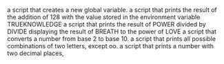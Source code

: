  a script that creates a new global variable.
a script that prints the result of the addition of 128 with the value stored in the environment variable TRUEKNOWLEDGE
a script that prints the result of POWER divided by DIVIDE
displaying the result of BREATH to the power of LOVE
 a script that converts a number from base 2 to base 10.
a script that prints all possible combinations of two letters, except oo.
a script that prints a number with two decimal places,
